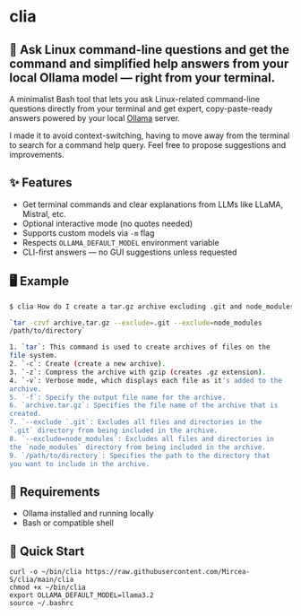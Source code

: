 # clia
🔧 Ask Linux command-line questions and get the command and simplified help answers from your local Ollama model — right from your terminal.
---

A minimalist Bash tool that lets you ask Linux-related command-line questions directly from your terminal and get expert, copy-paste-ready answers powered by your local [Ollama](https://ollama.com/) server.

I made it to avoid context-switching, having to move away from the terminal to search for a command help query. Feel free to propose suggestions and improvements.

## ✨ Features

- Get terminal commands and clear explanations from LLMs like LLaMA, Mistral, etc.
- Optional interactive mode (no quotes needed)
- Supports custom models via `-m` flag
- Respects `OLLAMA_DEFAULT_MODEL` environment variable
- CLI-first answers — no GUI suggestions unless requested

## 🖥️ Example

```bash
$ clia How do I create a tar.gz archive excluding .git and node_modules folders?

`tar -czvf archive.tar.gz --exclude=.git --exclude=node_modules 
/path/to/directory`

1. `tar`: This command is used to create archives of files on the 
file system.
2. `-c`: Create (create a new archive).
3. `-z`: Compress the archive with gzip (creates .gz extension).
4. `-v`: Verbose mode, which displays each file as it's added to the 
archive.
5. `-f`: Specify the output file name for the archive.
6. `archive.tar.gz`: Specifies the file name of the archive that is 
created.
7. `--exclude `.git`: Excludes all files and directories in the 
`.git` directory from being included in the archive.
8. `--exclude=node_modules`: Excludes all files and directories in 
the `node_modules` directory from being included in the archive.
9. `/path/to/directory`: Specifies the path to the directory that 
you want to include in the archive.


```

## 🔧 Requirements

* Ollama installed and running locally
* Bash or compatible shell

## 🧪 Quick Start

```
curl -o ~/bin/clia https://raw.githubusercontent.com/Mircea-S/clia/main/clia
chmod +x ~/bin/clia
export OLLAMA_DEFAULT_MODEL=llama3.2
source ~/.bashrc
```

